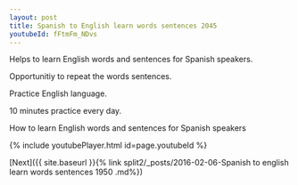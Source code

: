 ```yaml
---
layout: post
title: Spanish to English learn words sentences 2045 
youtubeId: fFtmFm_NDvs
---
```

 
 
Helps to learn English words and sentences for Spanish speakers.

Opportunitiy to repeat the words sentences. 

Practice English language. 
 
10 minutes practice every day. 
 
How to learn English words and sentences for Spanish speakers 
 
{% include youtubePlayer.html id=page.youtubeId %}
 
 
[Next]({{ site.baseurl }}{% link  split2/_posts/2016-02-06-Spanish to english learn words sentences 1950 .md%})
 
